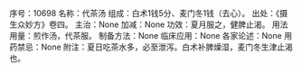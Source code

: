 序号：10698
名称：代茶汤
组成：白术1钱5分、麦门冬1钱（去心）。
出处：《摄生众妙方》卷四。
主治：None
加减：None
功效：夏月服之，健脾止渴。
用法用量：煎作汤，代茶服。
制备方法：None
临床应用：None
各家论述：None
用药禁忌：None
附注：夏日吃茶水多，必至泄泻。白术补脾燥湿，麦门冬生津止渴也。
